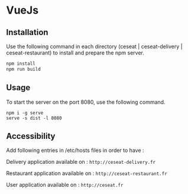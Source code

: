 # VueJs
## Installation
Use the following command in each directory (ceseat | ceseat-delivery | ceseat-restaurant) to install and prepare the npm server.

```bash
npm install
npm run build
```

## Usage
To start the server on the port 8080, use the following command.
```
npm i -g serve
serve -s dist -l 8080
```

## Accessibility
Add following entries in /etc/hosts files in order to have :

Delivery application available on : `http://ceseat-delivery.fr`

Restaurant application available on : `http://ceseat-restaurant.fr`

User application available on : `http://ceseat.fr`

